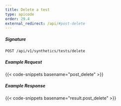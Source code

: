 ```yaml
---
title: Delete a test
type: apicode
order: 29.4
external_redirect: /api/#post-delete
---
```


##### Signature
`POST /api/v1/synthetics/tests/delete`

##### Example Request

{{< code-snippets basename="post_delete" >}}

##### Example Response

{{< code-snippets basename="result.post_delete" >}}
